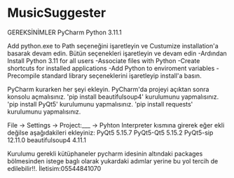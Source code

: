 # MusicSuggester

GEREKSİNİMLER PyCharm Python 3.11.1

Add python.exe to Path seçeneğini işaretleyin ve Custumize installation'a basarak devam edin. Bütün seçenekleri işaretleyin ve devam edin -Ardından Install Python 3.11 for all users -Associate files with Python -Create shortcuts for installed applications -Add Python to enviroment variables -Precompile standard library seçeneklerini işaretleyip install'a basın.

PyCharm kurarken her şeyi ekleyin. PyCharm'da projeyi açıktan sonra konsolu açmalısınız. 'pip install beautifulsoup4' kurulumunu yapmalısınız. 'pip install PyQt5' kurulumunu yapmalısınız. 'pip install requests' kurulumunu yapmalısınız.

File -> Settings -> Project:___ -> Pyhton Interpreter kısmına girerek eğer ekli değilse aşağıdakileri ekleyiniz: PyQt5 5.15.7 PyQt5-Qt5 5.15.2 PyQt5-sip 12.11.0 beautifulsoup4 4.11.1

Kurulumu gerekli kütüphaneler pycharm idesinin altındaki packages bölmesinden istege baglı olarak yukardaki adımlar yerine bu yol tercih de edilebilir!!. İletisim:05544841070
